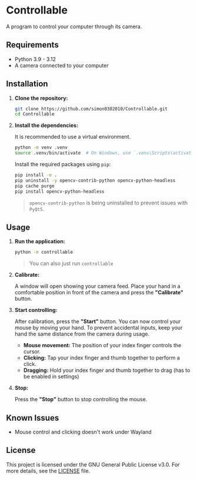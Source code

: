 # Controllable

A program to control your computer through its camera.

## Requirements
- Python 3.9 - 3.12
- A camera connected to your computer

## Installation

1.  **Clone the repository:**

    ```bash
    git clone https://github.com/simon0302010/Controllable.git
    cd Controllable
    ```

2.  **Install the dependencies:**

    It is recommended to use a virtual environment.

    ```bash
    python -m venv .venv
    source .venv/bin/activate  # On Windows, use `.venv\Scripts\activate`
    ```

    Install the required packages using `pip`:

    ```bash
    pip install -e .
    pip uninstall -y opencv-contrib-python opencv-python-headless
    pip cache purge
    pip install opencv-python-headless
    ```
    > `opencv-contrib-python` is being uninstalled to prevent issues with `PyQt5`.

## Usage

1.  **Run the application:**

    ```bash
    python -m controllable
    ```
    > You can also just run `controllable`

2.  **Calibrate:**

    A window will open showing your camera feed. Place your hand in a comfortable position in front of the camera and press the **"Calibrate"** button.

3.  **Start controlling:**

    After calibration, press the **"Start"** button. You can now control your mouse by moving your hand.
    To prevent accidental inputs, keep your hand the same distance from the camera during usage.

    -   **Mouse movement:** The position of your index finger controls the cursor.
    -   **Clicking:** Tap your index finger and thumb together to perform a click.
    -   **Dragging:** Hold your index finger and thumb together to drag (has to be enabled in settings)

4.  **Stop:**

    Press the **"Stop"** button to stop controlling the mouse.

## Known Issues
- Mouse control and clicking doesn't work under Wayland

## License
This project is licensed under the GNU General Public License v3.0. For more details, see the [LICENSE](LICENSE) file.
